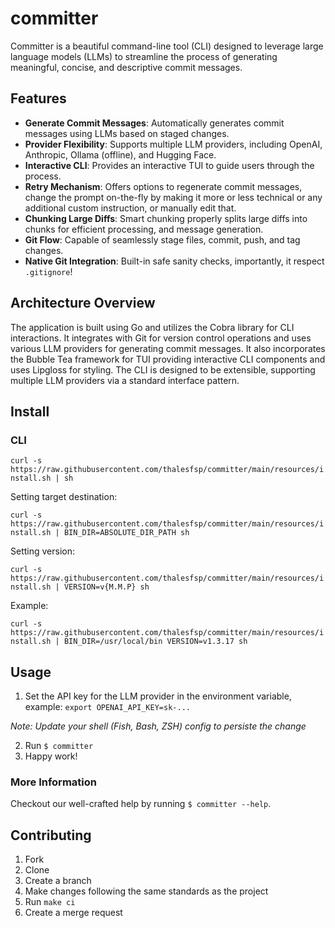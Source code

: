 # committer

Committer is a beautiful command-line tool (CLI) designed to leverage large language models (LLMs) to streamline the process of generating meaningful, concise, and descriptive commit messages.

## Features

- **Generate Commit Messages**: Automatically generates commit messages using LLMs based on staged changes.
- **Provider Flexibility**: Supports multiple LLM providers, including OpenAI, Anthropic, Ollama (offline), and Hugging Face.
- **Interactive CLI**: Provides an interactive TUI to guide users through the process.
- **Retry Mechanism**: Offers options to regenerate commit messages, change the prompt on-the-fly by making it more or less technical or any additional custom instruction, or manually edit that.
- **Chunking Large Diffs**: Smart chunking properly splits large diffs into chunks for efficient processing, and message generation.
- **Git Flow**: Capable of seamlessly stage files, commit, push, and tag changes.
- **Native Git Integration**: Built-in safe sanity checks, importantly, it respect `.gitignore`!

## Architecture Overview

The application is built using Go and utilizes the Cobra library for CLI interactions. It integrates with Git for version control operations and uses various LLM providers for generating commit messages. It also incorporates the Bubble Tea framework for TUI providing interactive CLI components and uses Lipgloss for styling. The CLI is designed to be extensible, supporting multiple LLM providers via a standard interface pattern.

## Install

### CLI

`curl -s https://raw.githubusercontent.com/thalesfsp/committer/main/resources/install.sh | sh`

Setting target destination:

`curl -s https://raw.githubusercontent.com/thalesfsp/committer/main/resources/install.sh | BIN_DIR=ABSOLUTE_DIR_PATH sh`

Setting version:

`curl -s https://raw.githubusercontent.com/thalesfsp/committer/main/resources/install.sh | VERSION=v{M.M.P} sh`

Example:

`curl -s https://raw.githubusercontent.com/thalesfsp/committer/main/resources/install.sh | BIN_DIR=/usr/local/bin VERSION=v1.3.17 sh`

## Usage

1. Set the API key for the LLM provider in the environment variable, example: `export OPENAI_API_KEY=sk-...` 

_Note: Update your shell (Fish, Bash, ZSH) config to persiste the change_

2. Run `$ committer`
3. Happy work!

### More Information

Checkout our well-crafted help by running `$ committer --help`.

## Contributing

1. Fork
2. Clone
3. Create a branch
4. Make changes following the same standards as the project
5. Run `make ci`
6. Create a merge request
